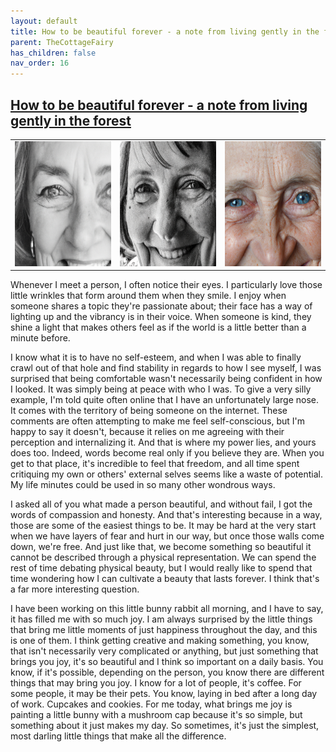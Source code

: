 ```yaml
---
layout: default
title: How to be beautiful forever - a note from living gently in the forest
parent: TheCottageFairy
has_children: false
nav_order: 16
---
```


## [How to be beautiful forever - a note from living gently in the forest](https://www.youtube.com/watch?v=Q6QpSl6-CQw)

<div>
<table align="center">
	<tr>
		<td align="center">
			<img src="../../assets/cottage_fairy_ai_generated_photos/How_to_be_beautiful_forever_-_a_note_from_living_gently_in_the_forest-[Q6QpSl6-CQw]/generated_00.png" height="200" width="200"/>
		</td>
		<td align="center">
			<img src="../../assets/cottage_fairy_ai_generated_photos/How_to_be_beautiful_forever_-_a_note_from_living_gently_in_the_forest-[Q6QpSl6-CQw]/generated_01.png" height="200" width="200"/>
		</td>
		<td align="center">
			<img src="../../assets/cottage_fairy_ai_generated_photos/How_to_be_beautiful_forever_-_a_note_from_living_gently_in_the_forest-[Q6QpSl6-CQw]/generated_02.png" height="200" width="200"/>
		</td>
	</tr>
</table>
</div>

Whenever I meet a person, I often notice their eyes. I particularly love those little wrinkles that form around them when they smile. I enjoy when someone shares a topic they're passionate about; their face has a way of lighting up and the vibrancy is in their voice. When someone is kind, they shine a light that makes others feel as if the world is a little better than a minute before.

I know what it is to have no self-esteem, and when I was able to finally crawl out of that hole and find stability in regards to how I see myself, I was surprised that being comfortable wasn't necessarily being confident in how I looked. It was simply being at peace with who I was. To give a very silly example, I'm told quite often online that I have an unfortunately large nose. It comes with the territory of being someone on the internet. These comments are often attempting to make me feel self-conscious, but I'm happy to say it doesn't, because it relies on me agreeing with their perception and internalizing it. And that is where my power lies, and yours does too. Indeed, words become real only if you believe they are. When you get to that place, it's incredible to feel that freedom, and all time spent critiquing my own or others' external selves seems like a waste of potential. My life minutes could be used in so many other wondrous ways.

I asked all of you what made a person beautiful, and without fail, I got the words of compassion and honesty. And that's interesting because in a way, those are some of the easiest things to be. It may be hard at the very start when we have layers of fear and hurt in our way, but once those walls come down, we're free. And just like that, we become something so beautiful it cannot be described through a physical representation. We can spend the rest of time debating physical beauty, but I would really like to spend that time wondering how I can cultivate a beauty that lasts forever. I think that's a far more interesting question.

I have been working on this little bunny rabbit all morning, and I have to say, it has filled me with so much joy. I am always surprised by the little things that bring me little moments of just happiness throughout the day, and this is one of them. I think getting creative and making something, you know, that isn't necessarily very complicated or anything, but just something that brings you joy, it's so beautiful and I think so important on a daily basis. You know, if it's possible, depending on the person, you know there are different things that may bring you joy. I know for a lot of people, it's coffee. For some people, it may be their pets. You know, laying in bed after a long day of work. Cupcakes and cookies. For me today, what brings me joy is painting a little bunny with a mushroom cap because it's so simple, but something about it just makes my day. So sometimes, it's just the simplest, most darling little things that make all the difference.